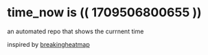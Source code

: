 # time_now is (( 1709506800655 ))

an automated repo that shows the currnent time

inspired by [breakingheatmap](https://github.com/breakingheatmap/breakingheatmap)